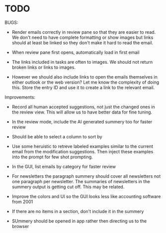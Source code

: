 # TODO

BUGS:

- Render emails correctly in review pane so that they are easier to read. We don't need to have complete formatting or show images but links should at least be linked so they don't make it hard to read the email.

- When review pane first opens, automatically load in first email

- The links included in tasks are often to images. We should not return broken links or links to images. 

- However we should also include links to open the emails themselves in either outlook or the web version? Let me know the complexity of doing this. Store the entry ID and use it to create a link to the relevant email.

Improvements:

- Record all human accepted suggestions, not just the changed ones in the review view. This will allow us to have better data for fine tuning.

- In the review mode, include the AI generated summery too for faster review

- Should be able to select a column to sort by

- Use some heruistic to retreve labeled examples similar to the current email from the modification suggestions. Then inject these examples into the prompt for few shot prompting.

- In the GUI, list emails by category for faster review

- For newsletters the paragraph summery should cover all newsletters not one paragraph per newsletter. The summaries of newsletters in the summery output is getting cut off. This may be related.

- Improve the colors and UI so the GUI looks less like accounting software from 2001

- If there are no items in a section, don't include it in the summery

- SUmmery should be opened in app rather then directing us to the browser
